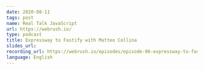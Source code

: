 ```yaml
---
date: 2020-08-11
tags: post
name: Real Talk JavaScript
url: https://webrush.io/
type: podcast
title: Expressway to Fastify with Matteo Collina
slides_url:
recording_url: https://webrush.io/episodes/episode-96-expressway-to-fastify-with-matteo-collina
language: English
---
```

